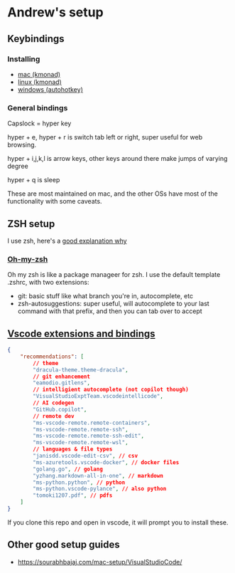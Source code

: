 
# Andrew's setup



## Keybindings

### Installing
* [mac (kmonad)](mac/)
* [linux (kmonad)](linux/)
* [windows (autohotkey)](windows/)

### General bindings
Capslock = hyper key

hyper + e, hyper + r is switch tab left or right, super useful for web browsing.

hyper + i,j,k,l is arrow keys, other keys around there make jumps of varying degree

hyper + q is sleep


These are most maintained on mac, and the other OSs have most of the functionality with some caveats.


## ZSH setup
I use zsh, here's a [good explanation why](https://medium.com/@harrison.miller13_28580/bash-vs-z-shell-a-tale-of-two-command-line-shells-c65bb66e4658)

### [Oh-my-zsh](https://github.com/ohmyzsh/ohmyzsh)
Oh my zsh is like a package manageer for zsh. I use the default template .zshrc, with two extensions:
* git: basic stuff like what branch you're in, autocomplete, etc
* zsh-autosuggestions: super useful, will autocomplete to your last command with that prefix, and then you can tab over to accept

## [Vscode extensions and bindings](.vscode/extensions.json)

```json
{
    "recommendations": [
        // theme
        "dracula-theme.theme-dracula",
        // git enhancement
        "eamodio.gitlens",
        // intelligient autocomplete (not copilot though)
        "VisualStudioExptTeam.vscodeintellicode",
        // AI codegen
        "GitHub.copilot",
        // remote dev
        "ms-vscode-remote.remote-containers",
        "ms-vscode-remote.remote-ssh",
        "ms-vscode-remote.remote-ssh-edit",
        "ms-vscode-remote.remote-wsl",
        // languages & file types
        "janisdd.vscode-edit-csv", // csv
        "ms-azuretools.vscode-docker", // docker files
        "golang.go", // golang
        "yzhang.markdown-all-in-one", // markdown
        "ms-python.python", // python
        "ms-python.vscode-pylance", // also python
        "tomoki1207.pdf", // pdfs
    ]
}
```

If you clone this repo and open in vscode, it will prompt you to install these.

## Other good setup guides

* https://sourabhbajaj.com/mac-setup/VisualStudioCode/
